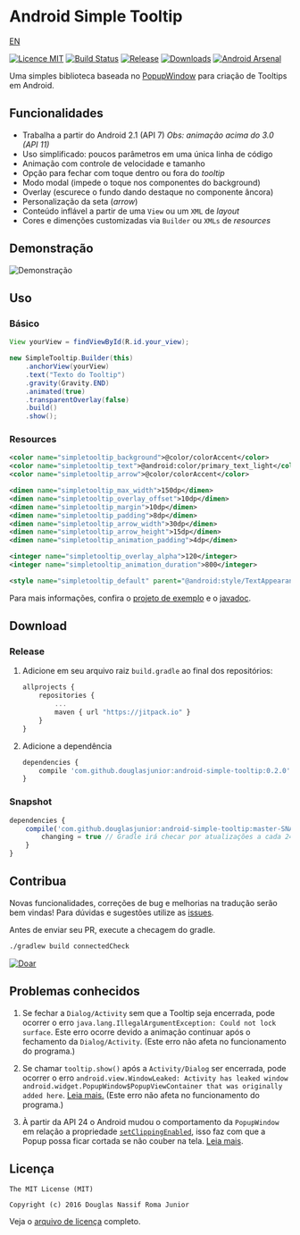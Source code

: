 # Android Simple Tooltip

[EN](https://github.com/douglasjunior/android-simple-tooltip/blob/master/README.md)

[![Licence MIT](https://img.shields.io/badge/licence-MIT-blue.svg)](https://github.com/douglasjunior/android-simple-tooltip/blob/master/LICENSE)
[![Build Status](https://travis-ci.org/douglasjunior/android-simple-tooltip.svg?branch=master)](https://travis-ci.org/douglasjunior/android-simple-tooltip)
[![Release](https://jitpack.io/v/douglasjunior/android-simple-tooltip.svg)](https://jitpack.io/#douglasjunior/android-simple-tooltip)
[![Downloads](https://jitpack.io/v/douglasjunior/android-simple-tooltip/month.svg)](#download)
[![Android Arsenal](https://img.shields.io/badge/Android%20Arsenal-Android%20Simple%20Tooltip-yellow.svg?style=flat)](http://android-arsenal.com/details/1/3578)

Uma simples biblioteca baseada no [PopupWindow](http://developer.android.com/intl/pt-br/reference/android/widget/PopupWindow.html) para criação de Tooltips em Android.

## Funcionalidades

 - Trabalha a partir do Android 2.1 (API 7) *Obs: animação acima do 3.0 (API 11)*
 - Uso simplificado: poucos parâmetros em uma única linha de código
 - Animação com controle de velocidade e tamanho
 - Opção para fechar com toque dentro ou fora do *tooltip*
 - Modo modal (impede o toque nos componentes do background)
 - Overlay (escurece o fundo dando destaque no componente âncora)
 - Personalização da seta (*arrow*)
 - Conteúdo inflável a partir de uma `View` ou um `XML` de *layout*
 - Cores e dimenções customizadas via `Builder` ou `XMLs` de *resources*

## Demonstração 

![Demonstração](https://raw.githubusercontent.com/douglasjunior/android-simple-tooltip/master/screenshots/demo.gif)

## Uso
### Básico

```java
View yourView = findViewById(R.id.your_view);

new SimpleTooltip.Builder(this)
    .anchorView(yourView)
    .text("Texto do Tooltip")
    .gravity(Gravity.END)
    .animated(true)
    .transparentOverlay(false)
    .build()
    .show();
```

### Resources

```xml
<color name="simpletooltip_background">@color/colorAccent</color>
<color name="simpletooltip_text">@android:color/primary_text_light</color>
<color name="simpletooltip_arrow">@color/colorAccent</color>
```
```xml
<dimen name="simpletooltip_max_width">150dp</dimen>
<dimen name="simpletooltip_overlay_offset">10dp</dimen>
<dimen name="simpletooltip_margin">10dp</dimen>
<dimen name="simpletooltip_padding">8dp</dimen>
<dimen name="simpletooltip_arrow_width">30dp</dimen>
<dimen name="simpletooltip_arrow_height">15dp</dimen>
<dimen name="simpletooltip_animation_padding">4dp</dimen>
```
```xml
<integer name="simpletooltip_overlay_alpha">120</integer>
<integer name="simpletooltip_animation_duration">800</integer>
```
```xml
<style name="simpletooltip_default" parent="@android:style/TextAppearance.Medium"></style>
```

Para mais informações, confira o [projeto de exemplo](https://github.com/douglasjunior/android-simple-tooltip/blob/master/sample/src/main/java/io/github/douglasjunior/androidSimpleTooltip/sample/MainActivity.java) e o [javadoc](https://jitpack.io/com/github/douglasjunior/android-simple-tooltip/master-SNAPSHOT/javadoc/).

## Download
### Release

1. Adicione em seu arquivo raiz `build.gradle` ao final dos repositórios:

    ```javascript
    allprojects {
    	repositories {
    		...
    		maven { url "https://jitpack.io" }
    	}
    }
    ```

2. Adicione a dependência

    ```javascript
    dependencies {
        compile 'com.github.douglasjunior:android-simple-tooltip:0.2.0'
    }
    ```

### Snapshot

```javascript
dependencies {
    compile('com.github.douglasjunior:android-simple-tooltip:master-SNAPSHOT') {
        changing = true // Gradle irá checar por atualizações a cada 24 horas
    }
}
```

## Contribua

Novas funcionalidades, correções de bug e melhorias na tradução serão bem vindas! Para dúvidas e sugestões utilize as [issues](https://github.com/douglasjunior/android-simple-tooltip/issues).

Antes de enviar seu PR, execute a checagem do gradle.
```bash
./gradlew build connectedCheck
```

[![Doar](https://www.paypalobjects.com/pt_BR/BR/i/btn/btn_donateCC_LG.gif)](https://www.paypal.com/cgi-bin/webscr?cmd=_s-xclick&hosted_button_id=TM8BGN6PJF6SS)

## Problemas conhecidos

1. Se fechar a `Dialog/Activity` sem que a Tooltip seja encerrada, pode ocorrer o erro `java.lang.IllegalArgumentException: Could not lock surface`. Este erro ocorre devido a animação continuar após o fechamento da `Dialog/Activity`. (Este erro não afeta no funcionamento do programa.)

2. Se chamar `tooltip.show()` após a `Activity/Dialog` ser encerrada, pode ocorrer o erro `android.view.WindowLeaked: Activity has leaked window android.widget.PopupWindow$PopupViewContainer that was originally added here`. [Leia mais.](http://stackoverflow.com/questions/2850573/activity-has-leaked-window-that-was-originally-added) (Este erro não afeta no funcionamento do programa.)

3. À partir da API 24 o Android mudou o comportamento da `PopupWindow` em relação a propriedade [`setClippingEnabled`](https://developer.android.com/reference/android/widget/PopupWindow.html#setClippingEnabled(boolean)), isso faz com que a Popup possa ficar cortada se não couber na tela. [Leia mais](https://github.com/douglasjunior/android-simple-tooltip/issues/40).

## Licença

```
The MIT License (MIT)

Copyright (c) 2016 Douglas Nassif Roma Junior
```

Veja o [arquivo de licença](https://github.com/douglasjunior/android-simple-tooltip/blob/master/LICENSE) completo.
